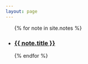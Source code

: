 ```yaml
---
layout: page
---
```

<ul>
  {% for note in site.notes %}
    <li>
      <h3><a href=".{{ note.url }}">{{ note.title }}</a></h3>
    </li>
  {% endfor %}
</ul>